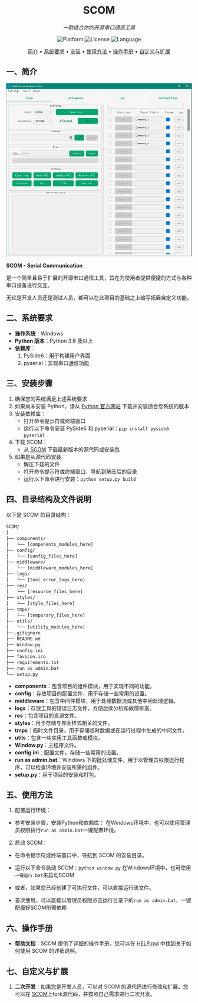 <div align="center">
  <h1>SCOM</h1>
  <p><i>一款适合你的开源串口通信工具</i></p>

  ![Platform](https://img.shields.io/badge/平台-Windows-orange)
  ![License](https://img.shields.io/badge/许可证-MIT-green)
  ![Language](https://img.shields.io/badge/语言-Python-yellow)

</div>
<p align="center">
  <a href="#一简介">简介</a> •
  <a href="#二系统要求">系统要求</a> •
  <a href="#三安装步骤">安装</a> •
  <a href="#五使用方法">使用方法</a> •
  <a href="#六操作手册">操作手册</a> •
  <a href="#七自定义与扩展">自定义与扩展</a>
</p>

## 一、简介

![SCOM](./res/Samples.png)

**SCOM - Serial Communication**

是一个简单且易于扩展的开源串口通信工具，旨在为使用者提供便捷的方式与各种串口设备进行交互。

无论是开发人员还是测试人员，都可以在此项目的基础之上编写拓展自定义功能。

## 二、系统要求

- **操作系统**：Windows
- **Python 版本**：Python 3.6 及以上
- **依赖库**：
  1. PySide6：用于构建用户界面
  2. pyserial：实现串口通信功能

## 三、安装步骤

1. 确保您的系统满足上述系统要求
2. 如果尚未安装 Python，请从 [Python 官方网站](https://www.python.org/downloads/) 下载并安装适合您系统的版本
3. 安装依赖库：
   - 打开命令提示符或终端窗口
   - 运行以下命令安装 PySide6 和 pyserial：`pip install pyside6 pyserial`
4. 下载 SCOM：
   - 从 [SCOM](https://github.com/ifishin/SCOM) 下载最新版本的源代码或安装包
5. 如果是从源代码安装：
   - 解压下载的文件
   - 打开命令提示符或终端窗口，导航到解压后的目录
   - 运行以下命令进行安装：`python setup.py build`

## 四、目录结构及文件说明

以下是 SCOM 的目录结构：

```plaintext
SCOM/
│
├── components/
│   └── [compenents_modules_here]
├── config/
│   └── [config_files_here]
├── middleware/
│   └── [middleware_modules_here]
├── logs/
│   └── [tool_error_logs_here]
├── res/
│   └── [resource_files_here]
├── styles/
│   └── [style_files_here]
├── tmps/
│   └── [temporary_files_here]
├── utils/
│   └── [utility_modules_here]
├──.gitignore
├── README.md
├── Window.py
├── config.ini
├── favicon.ico
├── requirements.txt
├── run as admin.bat
└── setup.py
```

- **components**：包含项目的组件模块，用于实现不同的功能。
- **config**：存放项目的配置文件，用于存储一些常用的设置。
- **middleware**：包含中间件模块，用于处理数据流或其他中间处理逻辑。
- **logs**：存放工具的错误日志文件，方便后续分析和故障排查。
- **res**：包含项目的资源文件。
- **styles**：用于存储与界面样式相关的文件。
- **tmps**：临时文件目录，用于存储临时数据或在运行过程中生成的中间文件。
- **utils**：包含一些实用工具函数或模块。
- **Window.py**：主程序文件。
- **config.ini**：配置文件，存储一些常用的设置。
- **run as admin.bat**：Windows 下的批处理文件，用于以管理员权限运行程序，可以检查环境并安装所需的组件。
- **setup.py**：用于项目的安装和打包。

## 五、使用方法

1. 配置运行环境：

- 参考安装步骤，安装Python和依赖库：
在Windows环境中，也可以使用管理员权限执行`run as admin.bat`一键配置环境。

2. 启动 SCOM：

- 在命令提示符或终端窗口中，导航到 SCOM 的安装目录。
- 运行以下命令启动 SCOM：`python window.py`
在Windows环境中，也可使用`一键运行.bat`来启动SCOM

- 或者，如果您已经创建了可执行文件，可以直接运行该文件。
- 首次使用，可以直接以管理员权限点击运行目录下的`run as admin.bat`，一键配置好SCOM所需依赖

## 六、操作手册

- **帮助文档**：SCOM 提供了详细的操作手册，您可以在 [HELP.md](HELP.md) 中找到关于如何使用 SCOM 的详细说明。


## 七、自定义与扩展

1. **二次开发**：如果您是开发人员，可以对 SCOM 的源代码进行修改和扩展。您可以在 [SCOM](https://github.com/ifishin/SCOM)上fork源代码，并按照自己需求进行二次开发。

